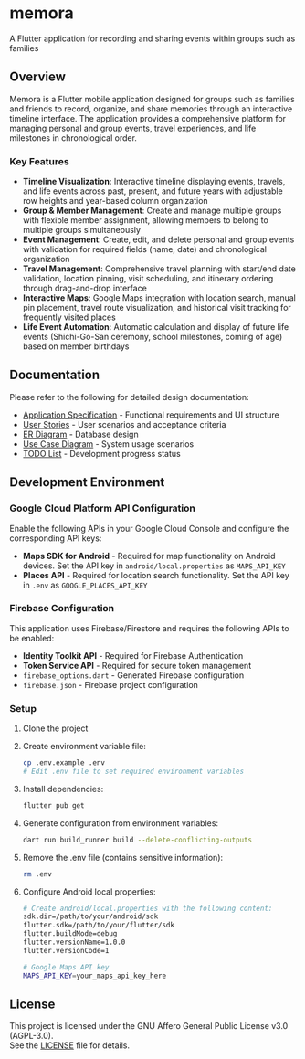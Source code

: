 # memora

A Flutter application for recording and sharing events within groups such as families

## Overview

Memora is a Flutter mobile application designed for groups such as families and friends to record, organize, and share memories through an interactive timeline interface. The application provides a comprehensive platform for managing personal and group events, travel experiences, and life milestones in chronological order.

### Key Features

- **Timeline Visualization**: Interactive timeline displaying events, travels, and life events across past, present, and future years with adjustable row heights and year-based column organization
- **Group & Member Management**: Create and manage multiple groups with flexible member assignment, allowing members to belong to multiple groups simultaneously
- **Event Management**: Create, edit, and delete personal and group events with validation for required fields (name, date) and chronological organization
- **Travel Management**: Comprehensive travel planning with start/end date validation, location pinning, visit scheduling, and itinerary ordering through drag-and-drop interface
- **Interactive Maps**: Google Maps integration with location search, manual pin placement, travel route visualization, and historical visit tracking for frequently visited places
- **Life Event Automation**: Automatic calculation and display of future life events (Shichi-Go-San ceremony, school milestones, coming of age) based on member birthdays

## Documentation

Please refer to the following for detailed design documentation:

- [Application Specification](./doc/app_spec.md) - Functional requirements and UI structure
- [User Stories](./doc/user_stories.md) - User scenarios and acceptance criteria
- [ER Diagram](./doc/er_diagram.md) - Database design
- [Use Case Diagram](./doc/usecase_diagram.md) - System usage scenarios
- [TODO List](./doc/todo.md) - Development progress status

## Development Environment

### Google Cloud Platform API Configuration

Enable the following APIs in your Google Cloud Console and configure the corresponding API keys:

- **Maps SDK for Android** - Required for map functionality on Android devices. Set the API key in `android/local.properties` as `MAPS_API_KEY`
- **Places API** - Required for location search functionality. Set the API key in `.env` as `GOOGLE_PLACES_API_KEY`

### Firebase Configuration

This application uses Firebase/Firestore and requires the following APIs to be enabled:

- **Identity Toolkit API** - Required for Firebase Authentication
- **Token Service API** - Required for secure token management
- `firebase_options.dart` - Generated Firebase configuration
- `firebase.json` - Firebase project configuration

### Setup

1. Clone the project
2. Create environment variable file:

   ```bash
   cp .env.example .env
   # Edit .env file to set required environment variables
   ```

3. Install dependencies:

   ```bash
   flutter pub get
   ```

4. Generate configuration from environment variables:

   ```bash
   dart run build_runner build --delete-conflicting-outputs
   ```

5. Remove the .env file (contains sensitive information):

   ```bash
   rm .env
   ```

6. Configure Android local properties:

   ```bash
   # Create android/local.properties with the following content:
   sdk.dir=/path/to/your/android/sdk
   flutter.sdk=/path/to/your/flutter/sdk
   flutter.buildMode=debug
   flutter.versionName=1.0.0
   flutter.versionCode=1
   
   # Google Maps API key
   MAPS_API_KEY=your_maps_api_key_here
   ```

## License

This project is licensed under the GNU Affero General Public License v3.0 (AGPL-3.0).  
See the [LICENSE](./LICENSE) file for details.
